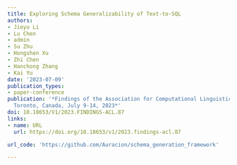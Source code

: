 ```yaml
---
title: Exploring Schema Generalizability of Text-to-SQL
authors:
- Jieyu Li
- Lu Chen
- admin
- Su Zhu
- Hongshen Xu
- Zhi Chen
- Hanchong Zhang
- Kai Yu
date: '2023-07-09'
publication_types:
- paper-conference
publication: '*Findings of the Association for Computational Linguistics: ACL 2023,
  Toronto, Canada, July 9-14, 2023*'
doi: 10.18653/V1/2023.FINDINGS-ACL.87
links:
- name: URL
  url: https://doi.org/10.18653/v1/2023.findings-acl.87

url_code: 'https://github.com/Auracion/schema_generation_framework'

---
```

